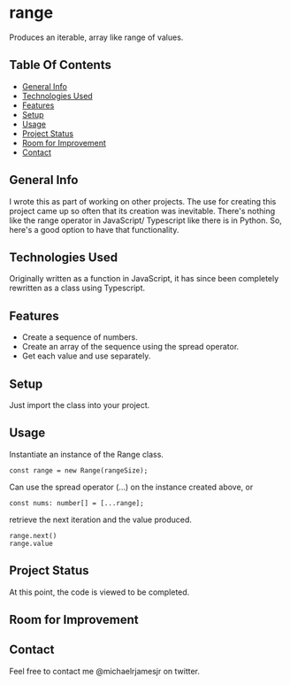 # range
Produces an iterable, array like range of values.

## Table Of Contents
* [General Info](#general-info)
* [Technologies Used](#technologies-used)
* [Features](#features)
* [Setup](#setup)
* [Usage](#usage)
* [Project Status](#project-status)
* [Room for Improvement](#room-for-improvement)
* [Contact](#contact)

## General Info
I wrote this as part of working on other projects. The use for creating this project came up so often that its creation was inevitable. There's nothing like the range operator in JavaScript/ Typescript like there is in Python. So, here's a good option to have that functionality.

## Technologies Used

Originally written as a function in JavaScript, it has since been completely rewritten as a class using Typescript.

## Features

* Create a sequence of numbers.
* Create an array of the sequence using the spread operator.
* Get each value and use separately.

## Setup

Just import the class into your project.

## Usage

Instantiate an instance of the Range class.
```
const range = new Range(rangeSize);
```
Can use the spread operator (...) on the instance created above, or
```
const nums: number[] = [...range];
```
retrieve the next iteration and the value produced.
```
range.next()
range.value
```
## Project Status

At this point, the code is viewed to be completed.
## Room for Improvement

## Contact

Feel free to contact me @michaelrjamesjr on twitter.
